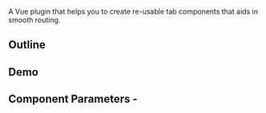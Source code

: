 A Vue plugin that helps you to create re-usable tab components that aids in smooth routing.

## Outline

## Demo


## Component Parameters -
